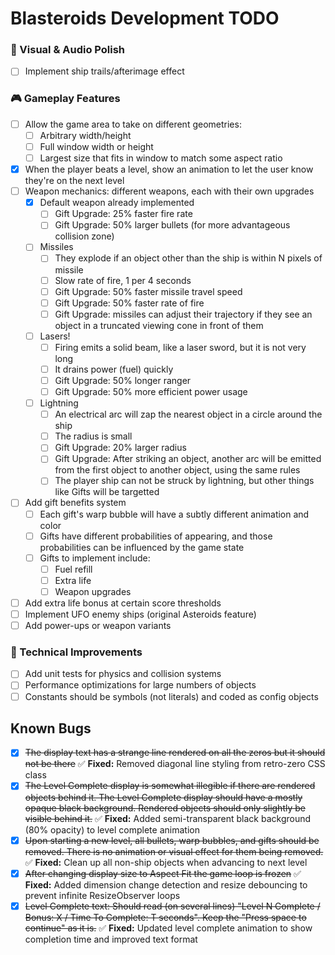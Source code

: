 # Blasteroids Development TODO

### 🎨 Visual & Audio Polish

- [ ] Implement ship trails/afterimage effect

### 🎮 Gameplay Features

- [ ] Allow the game area to take on different geometries:
    - [ ] Arbitrary width/height
    - [ ] Full window width or height
    - [ ] Largest size that fits in window to match some aspect ratio
- [x] When the player beats a level, show an animation to let the user know they're on the next level
- [ ] Weapon mechanics: different weapons, each with their own upgrades
    - [x] Default weapon already implemented
        - [ ] Gift Upgrade: 25% faster fire rate
        - [ ] Gift Upgrade: 50% larger bullets (for more advantageous collision zone)
    - [ ] Missiles
        - [ ] They explode if an object other than the ship is within N pixels of missile
        - [ ] Slow rate of fire, 1 per 4 seconds
        - [ ] Gift Upgrade: 50% faster missile travel speed
        - [ ] Gift Upgrade: 50% faster rate of fire
        - [ ] Gift Upgrade: missiles can adjust their trajectory if they see an object in a truncated viewing cone in front of them
    - [ ] Lasers!
        - [ ] Firing emits a solid beam, like a laser sword, but it is not very long
        - [ ] It drains power (fuel) quickly
        - [ ] Gift Upgrade: 50% longer ranger
        - [ ] Gift Upgrade: 50% more efficient power usage
    - [ ] Lightning
        - [ ] An electrical arc will zap the nearest object in a circle around the ship
        - [ ] The radius is small
        - [ ] Gift Upgrade: 20% larger radius
        - [ ] Gift Upgrade: After striking an object, another arc will be emitted from the first object to another object, using the same rules
        - [ ] The player ship can not be struck by lightning, but other things like Gifts will be targetted
- [ ] Add gift benefits system
    - [ ] Each gift's warp bubble will have a subtly different animation and color
    - [ ] Gifts have different probabilities of appearing, and those probabilities can be influenced by the game state
    - [ ] Gifts to implement include:
        - [ ] Fuel refill
        - [ ] Extra life
        - [ ] Weapon upgrades
- [ ] Add extra life bonus at certain score thresholds
- [ ] Implement UFO enemy ships (original Asteroids feature)
- [ ] Add power-ups or weapon variants

### 🔧 Technical Improvements

- [ ] Add unit tests for physics and collision systems
- [ ] Performance optimizations for large numbers of objects
- [ ] Constants should be symbols (not literals) and coded as config objects

## Known Bugs

- [x] ~~The display text has a strange line rendered on all the zeros but it should not be there~~ ✅ **Fixed:** Removed diagonal line styling from retro-zero CSS class
- [x] ~~The Level Complete display is somewhat illegible if there are rendered objects behind it. The Level Complete display should have a mostly opaque black background. Rendered objects should only slightly be visible behind it.~~ ✅ **Fixed:** Added semi-transparent black background (80% opacity) to level complete animation
- [x] ~~Upon starting a new level, all bullets, warp bubbles, and gifts should be removed. There is no animation or visual effect for them being removed.~~ ✅ **Fixed:** Clean up all non-ship objects when advancing to next level
- [x] ~~After changing display size to Aspect Fit the game loop is frozen~~ ✅ **Fixed:** Added dimension change detection and resize debouncing to prevent infinite ResizeObserver loops
- [x] ~~Level Complete text: Should read (on several lines) "Level N Complete / Bonus: X / Time To Complete: T seconds". Keep the "Press space to continue" as it is.~~ ✅ **Fixed:** Updated level complete animation to show completion time and improved text format
